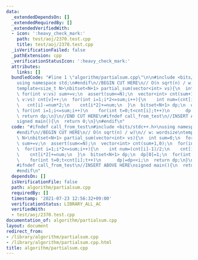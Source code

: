 ```yaml
---
data:
  _extendedDependsOn: []
  _extendedRequiredBy: []
  _extendedVerifiedWith:
  - icon: ':heavy_check_mark:'
    path: test/aoj/2370.test.cpp
    title: test/aoj/2370.test.cpp
  _isVerificationFailed: false
  _pathExtension: cpp
  _verificationStatusIcon: ':heavy_check_mark:'
  attributes:
    links: []
  bundledCode: "#line 1 \"algorithm/partialsum.cpp\"\n\n#include <bits/stdc++.h>\n\
    using namespace std;\n#endif\n//BEGIN CUT HERE\n// O(n sqrt(n) / w)\n// w: wordsize\n\
    template<size_t N>\nbitset<N+1> partial_sum(vector<int> vs){\n  int sum=0;\n \
    \ for(int v:vs) sum+=v;\n  assert(sum<=N);\n  vector<int> cnt(sum+1,0);\n  for(int\
    \ v:vs) cnt[v]++;\n  for(int i=1;i*2<=sum;i++){\n    int num=(cnt[i]-1)/2;\n \
    \   cnt[i]-=num*2;\n    cnt[i*2]+=num;\n  }\n  bitset<N+1> dp;\n  dp[0]=1;\n \
    \ for(int i=1;i<=sum;i++)\n    for(int t=0;t<cnt[i];t++)\n      dp|=dp<<i;\n \
    \ return dp;\n}\n//END CUT HERE\n#ifndef call_from_test\n//INSERT ABOVE HERE\n\
    signed main(){\n  return 0;\n}\n#endif\n"
  code: "#ifndef call_from_test\n#include <bits/stdc++.h>\nusing namespace std;\n\
    #endif\n//BEGIN CUT HERE\n// O(n sqrt(n) / w)\n// w: wordsize\ntemplate<size_t\
    \ N>\nbitset<N+1> partial_sum(vector<int> vs){\n  int sum=0;\n  for(int v:vs)\
    \ sum+=v;\n  assert(sum<=N);\n  vector<int> cnt(sum+1,0);\n  for(int v:vs) cnt[v]++;\n\
    \  for(int i=1;i*2<=sum;i++){\n    int num=(cnt[i]-1)/2;\n    cnt[i]-=num*2;\n\
    \    cnt[i*2]+=num;\n  }\n  bitset<N+1> dp;\n  dp[0]=1;\n  for(int i=1;i<=sum;i++)\n\
    \    for(int t=0;t<cnt[i];t++)\n      dp|=dp<<i;\n  return dp;\n}\n//END CUT HERE\n\
    #ifndef call_from_test\n//INSERT ABOVE HERE\nsigned main(){\n  return 0;\n}\n\
    #endif\n"
  dependsOn: []
  isVerificationFile: false
  path: algorithm/partialsum.cpp
  requiredBy: []
  timestamp: '2021-07-23 12:56:32+09:00'
  verificationStatus: LIBRARY_ALL_AC
  verifiedWith:
  - test/aoj/2370.test.cpp
documentation_of: algorithm/partialsum.cpp
layout: document
redirect_from:
- /library/algorithm/partialsum.cpp
- /library/algorithm/partialsum.cpp.html
title: algorithm/partialsum.cpp
---
```


